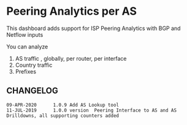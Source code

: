 # Peering Analytics per AS 

This dashboard adds support for ISP Peering Analytics with BGP and Netflow inputs 

You can analyze

1. AS traffic , globally, per router, per interface
2. Country traffic
3. Prefixes 



CHANGELOG
-----------

````
09-APR-2020      1.0.9 Add AS Lookup tool 
11-JUL-2019      1.0.0 version  Peering Interface to AS and AS Drilldowns, all supporting counters added 


````
